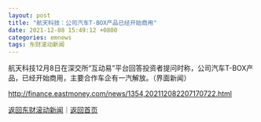 ```yaml
---
layout: post
title: "航天科技：公司汽车T-BOX产品已经开始商用"
date: 2021-12-08 15:49:12 +0800
categories: emnews
tags: 东财滚动新闻
---
```


航天科技12月8日在深交所“互动易”平台回答投资者提问时称，公司汽车T-BOX产品，已经开始商用，主要合作车企有一汽解放。（界面新闻）

<http://finance.eastmoney.com/news/1354,202112082207170722.html>

[返回东财滚动新闻](//finews.withounder.com/emnews/)｜[返回首页](//finews.withounder.com/)
